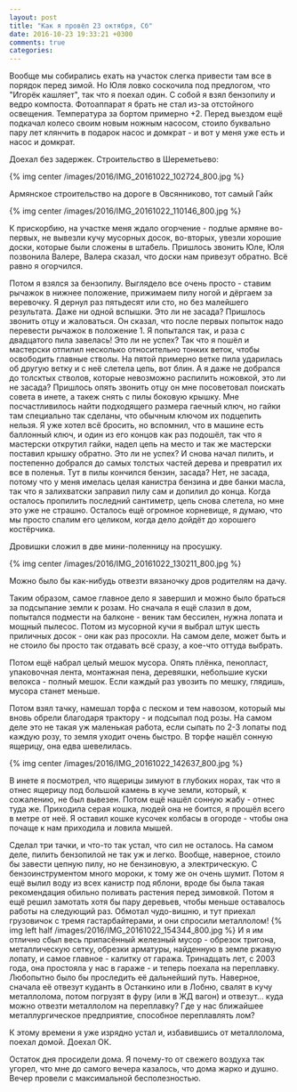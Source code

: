```yaml
---
layout: post
title: "Как я провёл 23 октября, Сб"
date: 2016-10-23 19:33:21 +0300
comments: true
categories: 
---
```

Вообще мы собирались ехать на участок слегка привести там все в порядок перед зимой. Но Юля ловко соскочила под предлогом, что "Игорёк кашляет", так что я поехал один. С собой я взял бензопилу и ведро компоста. Фотоаппарат я брать не стал из-за отстойного освещения. Температура за бортом примерно +2. Перед выездом ещё подкачал колесо своим новым ножным насосом, стоило буквально пару лет клянчить в подарок насос и домкрат - и вот у меня уже есть и насос и домкрат.

Доехал без задержек. Строительство в Шереметьево:

{% img center /images/2016/IMG_20161022_102724_800.jpg %}

Армянское строительство на дороге в Овсянниково, тот самый Гайк

{% img center /images/2016/IMG_20161022_110146_800.jpg %}

К прискорбию, на участке меня ждало огорчение - подлые армяне во-первых, не вывезли кучу мусорных досок, во-вторых, увезли хорошие доски, которые были сложены в штабель. Пришлось звонить Юле, Юля позвонила Валере, Валера сказал, что доски нам привезут обратно. Всё равно я огорчился.

Потом я взялся за бензопилу. Выглядело все очень просто - ставим рычажок в нижнее положение, прижимаем пилу ногой и дёргаем за веревочку. Я дернул раз пятьдесят или сто, но без малейшего результата. Даже ни одной вспышки. Это ли не засада? Пришлось звонить отцу и жаловаться. Он сказал, что после первых попыток надо перевести рычажок в положение 1. Я попытался так, и раза с двадцатого пила завелась! Это ли не успех? Так что я пошёл и мастерски отпилил несколько относительно тонких веток, чтобы освободить главные стволы. На пятой примерно ветке пила ударилась об другую ветку и с неё слетела цепь, вот блин. А я даже не добрался до толсктых стволов, которые невозможно распилить ножовкой, это ли не засада? Пришлось опять звонить отцу он мне посоветовал поискать совета в инете, а такеж снять с пилы боковую крышку. Мне посчастливилось найти подходящего размера гаечный ключ, но гайки там специально так сделаны, что обычным ключом их подцепить нельзя. Я уже хотел всё бросить, но вспомнил, что в машине есть баллонный ключ, и один из его концов как раз подошёл, так что я мастерски открутил гайки, надел цепь на место и так же мастерски поставил крышку обратно. Это ли не успех? И снова начал пилить, и постепенно добрался до самых толстых частей дерева и превратил их все в поленья. Тут в пилы кончился бензин, засада? Нет, не засада, потому что у меня имелась целая канистра бензина и две банки масла, так что я залихватски заправил пилу сам и допилил до конца. Когда осталось пропилить последний сантиметр, цепь снова слетела, но мне это уже не страшно. Осталось ещё огромное корневище, я думаю, что мы просто спалим его целиком, когда дело дойдёт до хорошего костёрчика. 
 
Дровишки сложил в две мини-поленницу на просушку. 

{% img center /images/2016/IMG_20161022_130211_800.jpg %}

Можно было бы как-нибудь отвезти вязаночку дров родителям на дачу.

Таким образом, самое главное дело я завершил и можно было браться за подсыпание земли к розам. Но сначала я ещё слазил в дом, попытался подмести на балконе - веник там бессилен, нужна лопата и мощный пылесос. Потом из мусорной кучи я выбрал штук шесть приличных досок - они как раз просохли. На самом деле, может быть и не стоило бы просто так отдавать всё сразу, а кое-что оттуда выбрать.

Потом ещё набрал целый мешок мусора. Опять плёнка, пенопласт, упаковочная лента, монтажная пена, деревяшки, небольшие куски велокса - полный мешок. Если каждый раз увозить по мешку, глядишь, мусора станет меньше.

Потом взял тачку, намешал торфа с песком и тем навозом, который мы вновь обрели благодаря трактору - и подсыпал под розы. На самом деле это не такая уж маленькая работа, если сыпать по 2-3 лопаты под каждую розу, то земля уходит очень быстро. В торфе нашёл сонную ящерицу, она едва шевелилась.

{% img center /images/2016/IMG_20161022_142637_800.jpg %}

В инете я посмотрел, что ящерицы зимуют в глубоких норах, так что я отнес ящерицу под большой камень в куче земли, который, к сожалению, не был вывезен. Потом ещё нашёл сонную жабу - отнес туда же. Приходила серая кошка, людей она не боится, я прошёл всего в метре от неё. Я оставил кошке кусочек колбасы в огороде - чтобы она почаще к нам приходила и ловила мышей.

Сделал три тачки, и что-то так устал, что сил не осталось. На самом деле, пилить бензопилой не так уж и легко. Вообще, наверное, стоило бы завести цепную пилу, но не бензиновую, а электрическую. С бензоинструментом много мороки, к тому же он очень шумит. Потом я ещё вылил воду из всех канистр под яблони, вроде бы была такая рекомендация обильно поливать растения перед зимовкой. Потом я ещё решил замотать хотя бы пару деревьев, чтобы меньше оставалось работы на следующий раз. Обмотал чудо-вишню, и тут приехал грузовичок с тремя гастарбайтерами, и они спросили металлолом! {% img left half /images/2016/IMG_20161022_154344_800.jpg %}
И я им отлично сбыл весь припасённый железный мусор - обрезок тригона, металлическую сетку, обрезки арматуры, найденную в земле ржавую лопату, и самое главное - калитку от гаража. Тринадцать лет, с 2003 года, она простояла у нас в гараже - и теперь поехала на переплавку. Любопытно было бы проследить её дальнейший путь. Наверное, сначала её отвезут куданть в Останкино или в Лобню, свалят в кучу металлолома, потом погрузят в фуру (или в ЖД вагон) и отвезут... куда можно отвезти металлолом на переплавку? Где у нас ближайшее металлургическое предприятие, способное переплавлять лом?

К этому времени я уже изрядно устал и, избавившись от металлолома, поехал домой. Доехал ОК.

Остаток дня просидели дома. Я почему-то от свежего воздуха так угорел, что мне до самого вечера казалось, что дома жарко и душно. Вечер провели с максимальной бесполезностью.